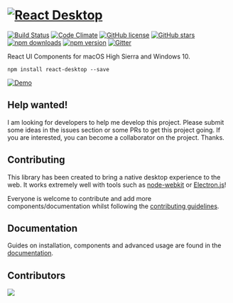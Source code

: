 # <a href="http://reactdesktop.js.org/" target="_blank">![React Desktop](https://rawgit.com/gabrielbull/react-desktop/master/docs/resources/react-desktop.svg "React Desktop")</a>

[![Build Status](https://travis-ci.org/gabrielbull/react-desktop.svg?branch=master)](https://travis-ci.org/gabrielbull/react-desktop)
[![Code Climate](https://codeclimate.com/github/gabrielbull/react-desktop/badges/gpa.svg)](https://codeclimate.com/github/gabrielbull/react-desktop)
[![GitHub license](https://img.shields.io/github/license/gabrielbull/react-desktop?style=square)](https://github.com/gabrielbull/react-desktop/blob/master/LICENSE)
[![GitHub stars](https://img.shields.io/github/stars/gabrielbull/react-desktop)](https://github.com/gabrielbull/react-desktop/stargazers)
[![npm downloads](http://img.shields.io/npm/dt/react-desktop.svg)](https://www.npmjs.org/package/react-desktop)
[![npm version](https://img.shields.io/npm/v/react-desktop.svg)](https://www.npmjs.org/package/react-desktop)
[![Gitter](https://badges.gitter.im/Join%20Chat.svg)](https://gitter.im/gabrielbull/react-desktop?utm_source=badge&utm_medium=badge&utm_campaign=pr-badge)

React UI Components for macOS High Sierra and Windows 10.

```npm 
npm install react-desktop --save
```

<a href="http://reactdesktop.js.org/demo/" target="_blank">![Demo](https://rawgit.com/gabrielbull/react-desktop/master/docs/resources/demo.svg "Demo")</a>

## Help wanted!

I am looking for developers to help me develop this project. Please submit some ideas in the issues section or some PRs to get this project going. If you are interested, you can become a collaborator on the project. Thanks.

## Contributing

This library has been created to bring a native desktop experience to the web. It works extremely well with tools such as [node-webkit](http://nwjs.io) or [Electron.js](http://electron.atom.io)!

Everyone is welcome to contribute and add more components/documentation whilst following the [contributing guidelines](/CONTRIBUTING.md).

## Documentation

Guides on installation, components and advanced usage are found in the [documentation](http://reactdesktop.js.org).

## Contributors
<a href="https://github.com/gabrielbull/react-desktop/graphs/contributors">
  <img src="https://contrib.rocks/image?repo=gabrielbull/react-desktop" />
</a> 
